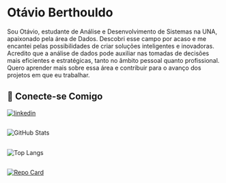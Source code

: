 
# Otávio Berthouldo

Sou Otávio, estudante de Análise e Desenvolvimento de Sistemas na UNA, apaixonado pela área de Dados. Descobri esse campo por acaso e me encantei pelas possibilidades de criar soluções inteligentes e inovadoras. Acredito que a análise de dados pode auxiliar nas tomadas de decisões mais eficientes e estratégicas, tanto no âmbito pessoal quanto profissional. Quero aprender mais sobre essa área e contribuir para o avanço dos projetos em que eu trabalhar.

## 🔗 Conecte-se Comigo

[![linkedin](https://img.shields.io/badge/linkedin-0A66C2?style=for-the-badge&logo=linkedin&logoColor=white)](https://www.linkedin/in/otavioberthouldo/.com/)

## 
![GitHub Stats](https://github-readme-stats.vercel.app/api?username=SEUUSERNAME&theme=transparent&bg_color=000&border_color=30A3DC&show_icons=true&icon_color=30A3DC&title_color=E94D5F&text_color=FFF)

## 
![Top Langs](https://github-readme-stats-git-masterrstaa-rickstaa.vercel.app/api/top-langs/?username=SEUUSERNAME&layout=compact&bg_color=000&border_color=30A3DC&title_color=E94D5F&text_color=FFF)

##
[![Repo Card](https://github-readme-stats.vercel.app/api/pin/?username=SEUUSERNAME&repo=SEUREPOSITORIO&bg_color=000&border_color=30A3DC&show_icons=true&icon_color=30A3DC&title_color=E94D5F&text_color=FFF)](https://github.com/SEUUSERNAME/SEUREPOSITORIO)
